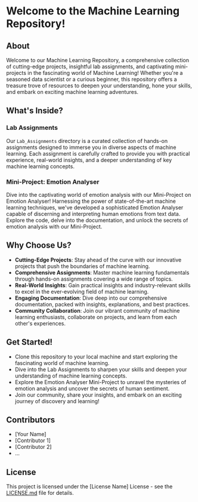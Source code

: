 # Welcome to the Machine Learning Repository!

## About

Welcome to our Machine Learning Repository, a comprehensive collection of cutting-edge projects, insightful lab assignments, and captivating mini-projects in the fascinating world of Machine Learning! Whether you're a seasoned data scientist or a curious beginner, this repository offers a treasure trove of resources to deepen your understanding, hone your skills, and embark on exciting machine learning adventures.

## What's Inside?

### Lab Assignments

Our `Lab_Assignments` directory is a curated collection of hands-on assignments designed to immerse you in diverse aspects of machine learning. Each assignment is carefully crafted to provide you with practical experience, real-world insights, and a deeper understanding of key machine learning concepts.

### Mini-Project: Emotion Analyser

Dive into the captivating world of emotion analysis with our Mini-Project on Emotion Analyser! Harnessing the power of state-of-the-art machine learning techniques, we've developed a sophisticated Emotion Analyser capable of discerning and interpreting human emotions from text data. Explore the code, delve into the documentation, and unlock the secrets of emotion analysis with our Mini-Project.

## Why Choose Us?

- **Cutting-Edge Projects**: Stay ahead of the curve with our innovative projects that push the boundaries of machine learning.
- **Comprehensive Assignments**: Master machine learning fundamentals through hands-on assignments covering a wide range of topics.
- **Real-World Insights**: Gain practical insights and industry-relevant skills to excel in the ever-evolving field of machine learning.
- **Engaging Documentation**: Dive deep into our comprehensive documentation, packed with insights, explanations, and best practices.
- **Community Collaboration**: Join our vibrant community of machine learning enthusiasts, collaborate on projects, and learn from each other's experiences.

## Get Started!

- Clone this repository to your local machine and start exploring the fascinating world of machine learning.
- Dive into the Lab Assignments to sharpen your skills and deepen your understanding of machine learning concepts.
- Explore the Emotion Analyser Mini-Project to unravel the mysteries of emotion analysis and uncover the secrets of human sentiment.
- Join our community, share your insights, and embark on an exciting journey of discovery and learning!

## Contributors

- [Your Name]
- [Contributor 1]
- [Contributor 2]
- ...

## License

This project is licensed under the [License Name] License - see the [LICENSE.md](LICENSE.md) file for details.
